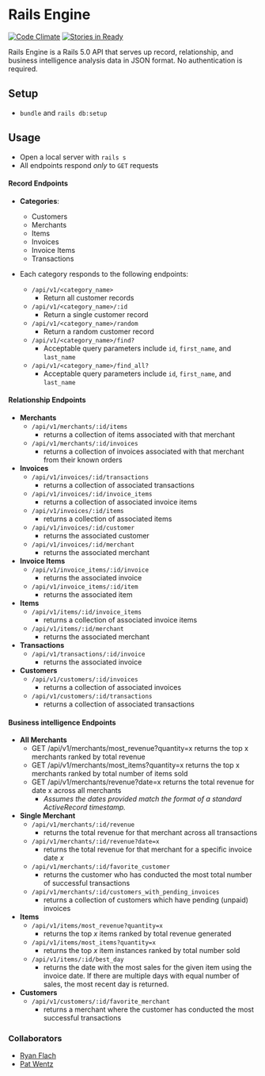 # Rails Engine
[![Code Climate](https://codeclimate.com/github/pwentz/rails_engine/badges/gpa.svg)](https://codeclimate.com/github/pwentz/rails_engine) [![Stories in Ready](https://badge.waffle.io/pwentz/rails_engine.svg?label=ready&title=Ready)](http://waffle.io/pwentz/rails_engine)

Rails Engine is a Rails 5.0 API that serves up record, relationship, and business intelligence analysis data in JSON format. No authentication is required.

## Setup
* `bundle` and `rails db:setup`

## Usage
* Open a local server with `rails s`
* All endpoints respond _only_ to `GET` requests

#### Record Endpoints
* **Categories**:
  * Customers
  * Merchants
  * Items
  * Invoices
  * Invoice Items
  * Transactions


* Each category responds to the following endpoints:
  * `/api/v1/<category_name>`
    * Return all customer records
  * `/api/v1/<category_name>/:id`
    * Return a single customer record
  * `/api/v1/<category_name>/random`
    * Return a random customer record
  * `/api/v1/<category_name>/find?`
    * Acceptable query parameters include `id`, `first_name`, and `last_name`
  * `/api/v1/<category_name>/find_all?`
    * Acceptable query parameters include `id`, `first_name`, and `last_name`

#### Relationship Endpoints
* **Merchants**
  * `/api/v1/merchants/:id/items`
    * returns a collection of items associated with that merchant
  * `/api/v1/merchants/:id/invoices`
    * returns a collection of invoices associated with that merchant from their known orders
* **Invoices**
  * `/api/v1/invoices/:id/transactions`
    * returns a collection of associated transactions
  * `/api/v1/invoices/:id/invoice_items`
    * returns a collection of associated invoice items
  * `/api/v1/invoices/:id/items`
    * returns a collection of associated items
  * `/api/v1/invoices/:id/customer`
    * returns the associated customer
  * `/api/v1/invoices/:id/merchant`
    * returns the associated merchant
* **Invoice Items**
  * `/api/v1/invoice_items/:id/invoice`
    * returns the associated invoice
  * `/api/v1/invoice_items/:id/item`
    * returns the associated item
* **Items**
  * `/api/v1/items/:id/invoice_items`
    * returns a collection of associated invoice items
  * `/api/v1/items/:id/merchant`
    * returns the associated merchant
* **Transactions**
  * `/api/v1/transactions/:id/invoice`
    * returns the associated invoice
* **Customers**
  * `/api/v1/customers/:id/invoices`
    * returns a collection of associated invoices
  * `/api/v1/customers/:id/transactions`
    * returns a collection of associated transactions

#### Business intelligence Endpoints
* **All Merchants**
  * GET /api/v1/merchants/most_revenue?quantity=x returns the top x merchants ranked by total revenue
  * GET /api/v1/merchants/most_items?quantity=x returns the top x merchants ranked by total number of items sold
  * GET /api/v1/merchants/revenue?date=x returns the total revenue for date x across all merchants
    * _Assumes the dates provided match the format of a standard ActiveRecord timestamp._
* **Single Merchant**
  * `/api/v1/merchants/:id/revenue`
    * returns the total revenue for that merchant across all transactions
  * `/api/v1/merchants/:id/revenue?date=x`
    * returns the total revenue for that merchant for a specific invoice date _x_
  * `/api/v1/merchants/:id/favorite_customer`
    * returns the customer who has conducted the most total number of successful transactions
  * `/api/v1/merchants/:id/customers_with_pending_invoices`
    * returns a collection of customers which have pending (unpaid) invoices
* **Items**
  * `/api/v1/items/most_revenue?quantity=x`
    * returns the top _x_ items ranked by total revenue generated
  * `/api/v1/items/most_items?quantity=x`
    * returns the top _x_ item instances ranked by total number sold
  * `/api/v1/items/:id/best_day`
    * returns the date with the most sales for the given item using the invoice date. If there are multiple days with equal number of sales, the most recent day is returned.
* **Customers**
  * `/api/v1/customers/:id/favorite_merchant`
    * returns a merchant where the customer has conducted the most successful transactions

### Collaborators
* [Ryan Flach](http://www.github.com/ryanflach)
* [Pat Wentz](http://www.github.com/pwentz)
